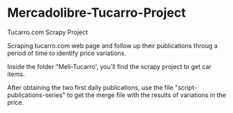 # Mercadolibre-Tucarro-Project
Tucarro.com Scrapy Project

Scraping tucarro.com web page and follow up their publications throug a period of time to identify price variations.

Inside the folder "Meli-Tucarro', you'll find the scrapy project to get car items.

After obtaining the two first daily publications, use the file "script-publications-series" to get the merge file with the results of variations in the price.
